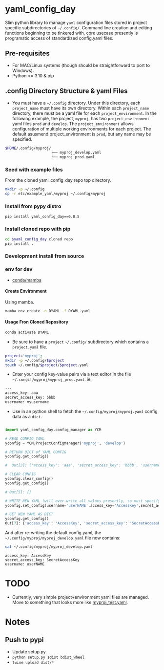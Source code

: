 # yaml_config_day

Slim python library to manage `yaml` configuration files stored in project specific subdirectories of `~/.config/`. Command line creation and editing functions beginning to be tinkered with, core usecase presently is programatic access of standardized config.yaml files.


## Pre-requisites
* For MAC/Linux systems (though should be straightforward to port to Windows).
*  Python >= 3.10 & pip

## .config Directory Structure & yaml Files

* You must have a `~/.config` directory.  Under this directory, each `project_name` must have its own directory. Within each `project_name` directory, there must be a yaml file for each `project_environment`. In the following example, the project, `myproj`, has two `project_environment` yaml files `prod` and `develop`. The `project_environment` allows configuration of multiple working environments for each project.  The default asusmend project_environment is `prod`, but any name may be specified.

```bash
$HOME/.config/myproj/
                     ├── myproj_develop.yaml
                     └── myproj_prod.yaml
```

### Seed with example files
From the cloned yaml_config_day repo top directory.

```bash
mkdir -p ~/.config
cp -r etc/example_yaml/myproj ~/.config/myproj
```

### Install from pypy distro

```bash
pip install yaml_config_day==0.0.5
```

### Install cloned repo with pip

```bash
cd $yaml_config_day cloned repo
pip install .
```

### Development install from source

###  env for dev
* [conda/mamba](https://anaconda.org/conda-forge/mamba)

#### Create Environment

Using mamba.

```bash
mamba env create -n DYAML -f DYAML.yaml
```


#### Usage Fron Cloned Repository

```bash
conda activate DYAML
```

* Be sure to have a `project` `~/.config/` subdirectory which contains a `project.yaml` file.

```bash
project='myproj';
mkdir -p ~/.config/$project
touch ~/.config/$project/$project.yaml
```

* Enter your config key-value pairs via a text editor in the file `~/.congif/myproj/myproj_prod.yaml`.  ie:
  
```bash
---
access_key: aaa
secret_access_key: bbbb
username: myusername
```

* Use in an python shell to fetch the `~/.config/myproj/myproj.yaml` config data as a `dict`.
  
```python

import yaml_config_day.config_manager as YCM

# READ CONFIG YAML
yconfig = YCM.ProjectConfigManager('myproj', 'develop')

# RETURN DICT of YAML CONFIG
yconfig.get_config()

#  Out[3]: {'access_key': 'aaa', 'secret_access_key': 'bbbb', 'username': 'jmmmem'}

# CLEAR CONFIG
yconfig.clear_config()
yconfig.get_config()

# Out[5]: {}

# WRITE NEW YAML (will over-write all values presently, so must specify all)
yconfig.set_config(username='userNAME',access_key='AccessKey',secret_access_key='SecretAccessKey')

# GET NEW YAML AS DICT
yconfig.get_config()
Out[7]: {'access_key': 'AccessKey', 'secret_access_key': 'SecretAccessKey',  'username': 'userNAME'}

```

And after re-writing the default config.yaml, the `~/.config/myproj/myproj_develop.yaml` file now contains:
```bash
cat ~/.config/myproj/myproj_develop.yaml
```

```text
access_key: AccessKey
secret_access_key: SecretAccessKey
username: userNAME
```

# TODO
* Currently, very simple project+environment yaml files are managed.  Move to something that looks more like [myproj_test.yaml](etc/example_yaml/myproj/myproj_test.yaml).


# Notes
## Push to pypi
*  Update setup.py
* `python setup.py sdist bdist_wheel`
* `twine upload dist/*`
